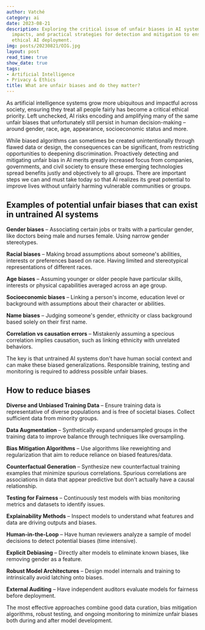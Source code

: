 ```yaml
---
author: Vatché
category: ai
date: 2023-08-21
description: Exploring the critical issue of unfair biases in AI systems, their potential
  impacts, and practical strategies for detection and mitigation to ensure fair and
  ethical AI deployment.
img: posts/20230821/OIG.jpg
layout: post
read_time: true
show_date: true
tags:
- Artificial Intelligence
- Privacy & Ethics
title: What are unfair biases and do they matter?
---
```


As artificial intelligence systems grow more ubiquitous and impactful across society, ensuring they treat all people fairly has become a critical ethical priority. Left unchecked, AI risks encoding and amplifying many of the same unfair biases that unfortunately still persist in human decision-making – around gender, race, age, appearance, socioeconomic status and more.

While biased algorithms can sometimes be created unintentionally through flawed data or design, the consequences can be significant, from restricting opportunities to deepening discrimination. Proactively detecting and mitigating unfair bias in AI merits greatly increased focus from companies, governments, and civil society to ensure these emerging technologies spread benefits justly and objectively to all groups. There are important steps we can and must take today so that AI realizes its great potential to improve lives without unfairly harming vulnerable communities or groups.

## Examples of potential unfair biases that can exist in untrained AI systems

**Gender biases** – Associating certain jobs or traits with a particular gender, like doctors being male and nurses female. Using narrow gender stereotypes.

**Racial biases** – Making broad assumptions about someone's abilities, interests or preferences based on race. Having limited and stereotypical representations of different races.

**Age biases** – Assuming younger or older people have particular skills, interests or physical capabilities averaged across an age group.

**Socioeconomic biases** – Linking a person's income, education level or background with assumptions about their character or abilities.

**Name biases** – Judging someone's gender, ethnicity or class background based solely on their first name.

**Correlation vs causation errors** – Mistakenly assuming a specious correlation implies causation, such as linking ethnicity with unrelated behaviors.

The key is that untrained AI systems don't have human social context and can make these biased generalizations. Responsible training, testing and monitoring is required to address possible unfair biases.

## How to reduce biases

**Diverse and Unbiased Training Data** – Ensure training data is representative of diverse populations and is free of societal biases. Collect sufficient data from minority groups.

**Data Augmentation** – Synthetically expand undersampled groups in the training data to improve balance through techniques like oversampling.

**Bias Mitigation Algorithms** – Use algorithms like reweighting and regularization that aim to reduce reliance on biased features/data.

**Counterfactual Generation** – Synthesize new counterfactual training examples that minimize spurious correlations. Spurious correlations are associations in data that appear predictive but don't actually have a causal relationship.

**Testing for Fairness** – Continuously test models with bias monitoring metrics and datasets to identify issues.

**Explainability Methods** – Inspect models to understand what features and data are driving outputs and biases.

**Human-in-the-Loop** – Have human reviewers analyze a sample of model decisions to detect potential biases (time intensive).

**Explicit Debiasing** – Directly alter models to eliminate known biases, like removing gender as a feature.

**Robust Model Architectures** – Design model internals and training to intrinsically avoid latching onto biases.

**External Auditing** – Have independent auditors evaluate models for fairness before deployment.

The most effective approaches combine good data curation, bias mitigation algorithms, robust testing, and ongoing monitoring to minimize unfair biases both during and after model development.